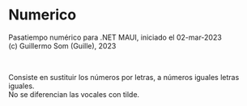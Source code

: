 # Numerico

Pasatiempo numérico para .NET MAUI, iniciado el 02-mar-2023<br>
(c) Guillermo Som (Guille), 2023<br>

<br>

Consiste en sustituir los números por letras, a números iguales letras iguales.<br>
No se diferencian las vocales con tilde.<br>
